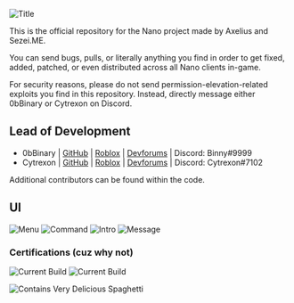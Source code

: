 ![Title](https://doy2mn9upadnk.cloudfront.net/uploads/default/original/4X/6/3/b/63b53460b386845b903025c92cfd6f69d3c3420c.png)

This is the official repository for the Nano project made by Axelius and Sezei.ME.

You can send bugs, pulls, or literally anything you find in order to get fixed, added, patched, or even distributed across all Nano clients in-game.

For security reasons, please do not send permission-elevation-related exploits you find in this repository. Instead, directly message either 0bBinary or Cytrexon on Discord.




## Lead of Development

- 0bBinary | [GitHub](https://www.github.com/Sezei) | [Roblox](https://www.roblox.com/users/253925749/profile) | [Devforums](https://devforum.roblox.com/u/0bbinary/) | Discord: Binny#9999
- Cytrexon | [GitHub](https://github.com/Cytrexon) | [Roblox](https://www.roblox.com/users/1892103295/profile) | [Devforums](https://devforum.roblox.com/u/cytronix/) | Discord: Cytrexon#7102

Additional contributors can be found within the code.

## UI

![Menu](https://doy2mn9upadnk.cloudfront.net/uploads/default/original/4X/9/1/d/91d7a608b2889fcd89685cefd009ce8af40d3e46.png)
![Command](https://doy2mn9upadnk.cloudfront.net/uploads/default/original/4X/f/7/e/f7e64a5fc5a0dd54540ca400a2cc37f18b91073d.png)
![Intro](https://doy2mn9upadnk.cloudfront.net/uploads/default/original/4X/0/7/a/07a2d9c8c244a93634836abebe8abb739fa388a0.gif)
![Message](https://doy2mn9upadnk.cloudfront.net/uploads/default/original/4X/f/d/9/fd9a324ac57f70ea6ae12d165dd3191322b27033.png)
### Certifications (cuz why not)
![Current Build](https://img.shields.io/badge/Latest%20Build-41-ff7700) 
![Current Build](https://img.shields.io/badge/Latest%20Version-BETA%20PRE2-ff7700)

![Contains Very Delicious Spaghetti](https://img.shields.io/badge/Approved%20to%20Contain-Delicious%20Spaghetti-blue)


